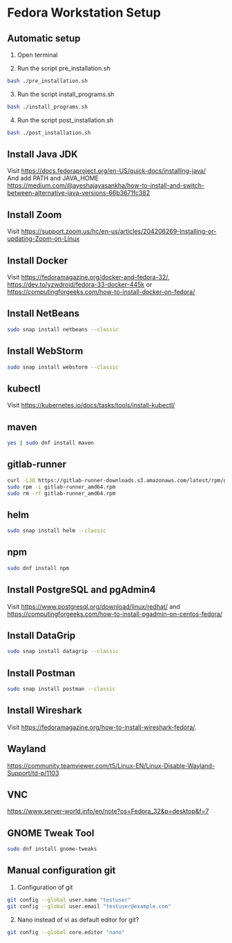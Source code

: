 # Fedora Workstation Setup

## Automatic setup
01. Open terminal

02. Run the script pre_installation.sh
```bash
bash ./pre_installation.sh
```

03. Run the script install_programs.sh
```bash
bash ./install_programs.sh
```

04. Run the script post_installation.sh
```bash
bash ./post_installation.sh
```

## Install Java JDK
Visit https://docs.fedoraproject.org/en-US/quick-docs/installing-java/<br>
And add PATH and JAVA_HOME https://medium.com/@ayeshajayasankha/how-to-install-and-switch-between-alternative-java-versions-66b3671fc382<br>

## Install Zoom
Visit https://support.zoom.us/hc/en-us/articles/204206269-Installing-or-updating-Zoom-on-Linux<br>

## Install Docker
Visit https://fedoramagazine.org/docker-and-fedora-32/, https://dev.to/yzwdroid/fedora-33-docker-445k or https://computingforgeeks.com/how-to-install-docker-on-fedora/<br>

## Install NetBeans
```bash
sudo snap install netbeans --classic
```

## Install WebStorm
```bash
sudo snap install webstorm --classic
```

## kubectl
Visit https://kubernetes.io/docs/tasks/tools/install-kubectl/<br>

## maven
```bash
yes | sudo dnf install maven
```

## gitlab-runner
```bash
curl -LJO https://gitlab-runner-downloads.s3.amazonaws.com/latest/rpm/gitlab-runner_amd64.rpm
sudo rpm -i gitlab-runner_amd64.rpm
sudo rm -rf gitlab-runner_amd64.rpm
```

## helm
```bash
sudo snap install helm --classic
```

## npm
```bash
sudo dnf install npm
```

## Install PostgreSQL and pgAdmin4
Visit https://www.postgresql.org/download/linux/redhat/ and https://computingforgeeks.com/how-to-install-pgadmin-on-centos-fedora/<br>

## Install DataGrip
```bash
sudo snap install datagrip --classic
```

## Install Postman
```bash
sudo snap install postman --classic
```

## Install Wireshark
Visit https://fedoramagazine.org/how-to-install-wireshark-fedora/.

## Wayland
https://community.teamviewer.com/t5/Linux-EN/Linux-Disable-Wayland-Support/td-p/1103<br>

## VNC
https://www.server-world.info/en/note?os=Fedora_32&p=desktop&f=7<br>

## GNOME Tweak Tool
```bash
sudo dnf install gnome-tweaks
```

## Manual configuration git
01. Configuration of git
```bash
git config --global user.name "testuser"
git config --global user.email "testuser@example.com"
```
  
02. Nano instead of vi as default editor for git?
```bash
git config --global core.editor "nano"
```

